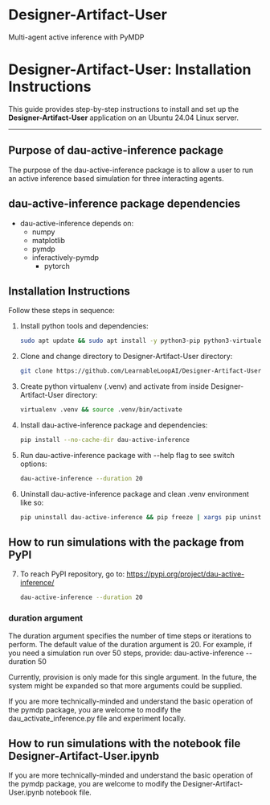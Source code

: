 # Designer-Artifact-User
Multi-agent active inference with PyMDP

# Designer-Artifact-User: Installation Instructions

This guide provides step-by-step instructions to install and set up the **Designer-Artifact-User** application on an Ubuntu 24.04 Linux server.

---
## Purpose of dau-active-inference package

The purpose of the dau-active-inference package is to allow a user to run an active inference based simulation for three interacting agents.

## dau-active-inference package dependencies

- dau-active-inference depends on:
   - numpy
   - matplotlib
   - pymdp
   - inferactively-pymdp
      - pytorch

## Installation Instructions

Follow these steps in sequence:

1. Install python tools and dependencies:
   ```bash
   sudo apt update && sudo apt install -y python3-pip python3-virtualenv git

2. Clone and change directory to Designer-Artifact-User directory:
   ```bash
   git clone https://github.com/LearnableLoopAI/Designer-Artifact-User && cd Designer-Artifact-User

3. Create python virtualenv (.venv) and activate from inside Designer-Artifact-User directory:
   ```bash
   virtualenv .venv && source .venv/bin/activate

4. Install dau-active-inference package and dependencies:
   ```bash
   pip install --no-cache-dir dau-active-inference

5. Run dau-active-inference package with --help flag to see switch options:
   ```bash
   dau-active-inference --duration 20

6. Uninstall dau-active-inference package and clean .venv environment like so:
   ```bash
   pip uninstall dau-active-inference && pip freeze | xargs pip uninstall -y

## How to run simulations with the package from PyPI

7. To reach PyPI repository, go to: https://pypi.org/project/dau-active-inference/
   ```bash
   dau-active-inference --duration 20

### duration argument

The duration argument specifies the number of time steps or iterations to perform. The default value of the duration argument is 20. For example, if you need a simulation run over 50 steps, provide:
dau-active-inference --duration 50

Currently, provision is only made for this single argument. In the future, the system might be expanded so that more arguments could be supplied.

If you are more technically-minded and understand the basic operation of the pymdp package, you are welcome to modify the dau_activate_inference.py file and experiment locally.

## How to run simulations with the notebook file Designer-Artifact-User.ipynb

If you are more technically-minded and understand the basic operation of the pymdp package, you are welcome to modify the Designer-Artifact-User.ipynb notebook file.
